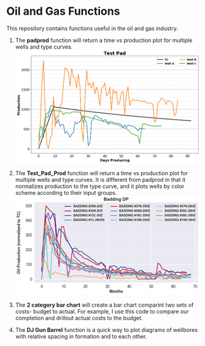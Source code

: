 
# <b>Oil and Gas Functions</b>


This repository contains functions useful in the oil and gas industry.


1) The <b>padprod</b> function will return a time vs production plot for multiple wells and type curves.
![](https://github.com/sgmcdonnell/oil-gas_functions/blob/images/padprod.png?raw=true)

2) The <b>Test_Pad_Prod</b> function will return a time vs production plot for multiple wells and type curves. It is different from padprod in that it normalizes production to the type curve, and it plots wells by color scheme according to their input groups.
![](https://github.com/sgmcdonnell/oil-gas_functions/blob/images/Badding%20DP%20PRODUCTION.png?raw=true)

3) The <b>2 category bar chart</b> will create a bar chart comparint two sets of costs- budget to actual. For example, I use this code to compare our completion and drillout actual costs to the budget.

4) The <b>DJ Gun Barrel</b> function is a quick way to plot diagrams of wellbores with relative spacing in formation and to each other.
